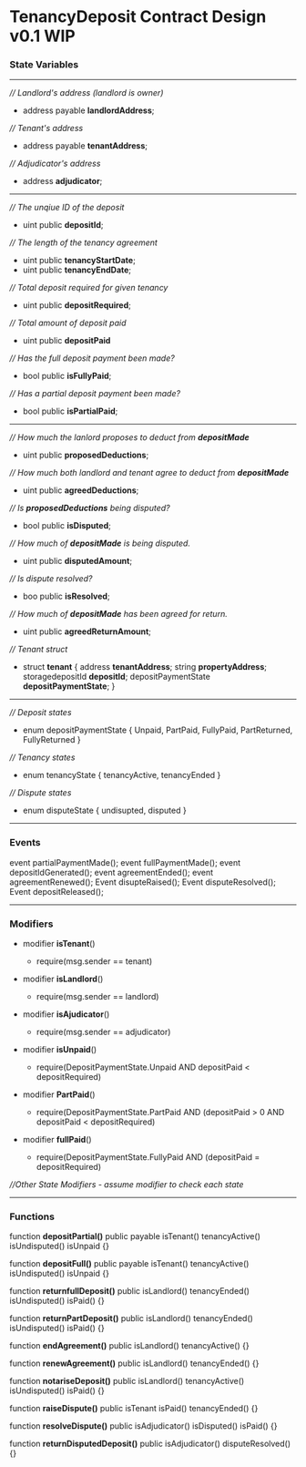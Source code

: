 # **TenancyDeposit** Contract Design **v0.1** **WIP**
### **State Variables**
---

*// Landlord's address (landlord is owner)*
* address payable **landlordAddress**;

*// Tenant's address*
* address payable **tenantAddress**;

*// Adjudicator's address*
* address **adjudicator**;
---
*// The unqiue ID of the deposit*
* uint public **depositId**;

*// The length of the tenancy agreement*
* uint public **tenancyStartDate**;
* uint public **tenancyEndDate**;

*// Total deposit required for given tenancy*
* uint public **depositRequired**;

*// Total amount of deposit paid*
* uint public **depositPaid**

*// Has the full deposit payment been made?*
* bool public **isFullyPaid**;

*// Has a partial deposit payment been made?*
* bool public **isPartialPaid**;
---
*// How much the lanlord proposes to deduct from **depositMade***
* uint public **proposedDeductions**;

*// How much both landlord and tenant agree to deduct from **depositMade***
* uint public **agreedDeductions**;

*// Is **proposedDeductions** being disputed?*
* bool public **isDisputed**;

*// How much of **depositMade** is being disputed.*
* uint public **disputedAmount**;

*// Is dispute resolved?*
* boo public **isResolved**;

*// How much of **depositMade** has been agreed for return.*
* uint public **agreedReturnAmount**;

*// Tenant struct*
* struct **tenant** { address **tenantAddress**; string **propertyAddress**; storagedepositId **depositId**; depositPaymentState **depositPaymentState**; } 

---
*// Deposit states*
* enum depositPaymentState {
    Unpaid, 
    PartPaid, 
    FullyPaid, 
    PartReturned, 
    FullyReturned
  }

*// Tenancy states*
* enum tenancyState {
    tenancyActive,
    tenancyEnded
  }

*// Dispute states*
* enum disputeState {
    undisupted,
    disputed
  }
---
### **Events**
event partialPaymentMade();
event fullPaymentMade();
event depositIdGenerated();
event agreementEnded();
event agreementRenewed();
Event disupteRaised();
Event disputeResolved();
Event depositReleased();

---
### **Modifiers**
* modifier **isTenant**()
  * require(msg.sender == tenant)
* modifier **isLandlord**()
  * require(msg.sender == landlord)
* modifier **isAjudicator**()
  * require(msg.sender == adjudicator)
* modifier **isUnpaid**()
  * require(DepositPaymentState.Unpaid AND depositPaid < depositRequired)
* modifier **PartPaid**()
  * require(DepositPaymentState.PartPaid AND (depositPaid > 0 AND depositPaid < depositRequired)

* modifier **fullPaid**()
  * require(DepositPaymentState.FullyPaid AND (depositPaid = depositRequired)

*//Other State Modifiers - assume modifier to check each state*
 
 --- 
  ### **Functions**
function **depositPartial()** public payable isTenant() tenancyActive() isUndisputed() isUnpaid {}

function **depositFull()** public payable isTenant() tenancyActive() isUndisputed() isUnpaid {}

function **returnfullDeposit()** public isLandlord() tenancyEnded() isUndisputed() isPaid() {}

function **returnPartDeposit()** public isLandlord() tenancyEnded() isUndisputed() isPaid() {}

function **endAgreement()** public isLandlord() tenancyActive() {}

function **renewAgreement()** public isLandlord() tenancyEnded() {}

function **notariseDeposit()** public isLandlord() tenancyActive() isUndisputed() isPaid() {}

function **raiseDispute()** public isTenant isPaid() tenancyEnded() {}

function **resolveDispute()** public isAdjudicator() isDisputed() isPaid() {}

function **returnDisputedDeposit()** public isAdjudicator() disputeResolved() {}





